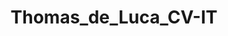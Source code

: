 ---
title: Thomas_de_Luca_CV-IT

tr_position: Posizione
tr_activities: Attività svolte
tr_technologies_used: Tecnologie usate

education:
  label: Formazione & Certificazioni
  entries:
    - time: 2010 - 2014
      field: <b class="kopje">Laurea triennale in Informatica</b>, Hogeschool van Amsterdam
    - time: 2019
      field: <a href="https://orienter.regione.emilia-romagna.it/qualifica/dettaglio/308#collapseuc3" target="_blank">Scheda Capacità e Conoscenze, Tecnico Informatico (UC3)</a>
    - time: 2020
      field: "<a href='https://www.youracclaim.com/badges/ca2ac504-91b9-4976-94cf-d821b87cd9fc' target='_blank'>MS Certified: Azure Fundamentals (AZ-900)</a>"
    - time: 2021
      field: "<a href='https://www.youracclaim.com/badges/bed93a5a-647a-4937-baaa-c78a425dc60f' target='_blank'>Linux Foundation Certified Sysadmin (LFCS)</a>"
    - time: 2024
      field: "<a href='https://app.myopenbadge.com/obadge-issuer-check/osTvBcdX-09de38ed9d8a32d00dbbe9b56c35fa74-TOfi-5' target='_blank'>EDSC DigComp 2.2</a>"

languages:
  label: Competenze linguistiche
  entries:
    - label: Inglese
      level: <i class='fa fa-fw fa-star'></i> <i class='fa fa-fw fa-star'></i> <i class='fa fa-fw fa-star'></i> <i class='fa fa-fw fa-star'></i> <i class='fa fa-fw fa-star'></i>
    - label: Olandese
      level: <i class='fa fa-fw fa-star'></i> <i class='fa fa-fw fa-star'></i> <i class='fa fa-fw fa-star'></i> <i class='fa fa-fw fa-star'></i> <i class='fa fa-fw fa-star'></i>
    - label: Italiano
      level: <i class='fa fa-fw fa-star'></i> <i class='fa fa-fw fa-star'></i> <i class='fa fa-fw fa-star'></i> <i class='fa fa-fw fa-star'></i> <i class='fa fa-fw fa-star'></i>
    - label: Portoghese
      level: <i class='fa fa-fw fa-star'></i> <i class='fa fa-fw fa-star'></i> <i class='fa fa-fw fa-star-o'></i> <i class='fa fa-fw fa-star-o'></i> <i class='fa fa-fw fa-star-o'></i>

tech:
  label: Competenze tecniche
  entries:
    Linguaggi: HTML, CSS, JavaScript, PHP, SQL, Python, Bash, Powershell
    Librerie & Framework: Bootstrap, jQuery, Vuejs, Nodejs, Laravel
    CMS & Site Generators: WordPress, GravCMS, Jekyll, Hugo
    Project management: Git, Redmine, YouTrack, Kaseya BMS
    Software di server: Windows, Linux, Virtualbox, VMWare, Apache
    Hardware: Raspberry Pi, Cambium Networks, stampanti Lexmark

work:
  label: Esperienza lavorativa
  sublabel: Riferimenti disponibili su richiesta. Visita <a href="https://thomasdeluca.nl/portfolio" target="_blank">thomasdeluca.nl/portfolio</a> per vedere vari progetti fatti da me.
  entries:
    - time: Mag. 2024 - Presente
      place: "<a href='https://essemmemultimedia.it/' target='_blank'>Essemme Multimedia</a>"
      position: Formatore ICT
      activities: Condurre percorsi formativi basati sui quadri di riferimento europeo DigComp 2.2 e DigCompEdu rivolti al personale scolastico, insegnando l'uso corretto ed efficace di vari strumenti digitali
    - time: Feb. 2021 - Presente
      place: "<a href='https://www.boolean.careers/' target='_blank'>Boolean Careers</a>"
      position: Teacher Assistant
      activities: Aiutare gli studenti del corso rispondendo alle loro domande e i loro dubbi su i linguaggi di programmazione, preparare e dare dei recap, controllare i compiti fatti dagli studenti
      technologies: Zoom, HTML, CSS, JS, MySQL, PHP, Laravel, Git
    - time: Ott. 2018 - Presente
      place: "<a href='https://www.insupport.it/' target='_blank'>InSupport</a>"
      position: Tecnico Informatico presso l'Amministrazione Provinciale di Forlì-Cesena
      activities: Configurazione server, risoluzione di problemi in remoto e sul posto, controllo di qualità di hardware, reinstallazione di sistemi operativi, scrivere documentazione tecnica e manuali per utenti
      technologies: Windows Server, IIS, Linux, Apache, VMWare, Python, Grafana, Ivanti
    - time: Gen. 2019 - Mag. 2019
      place: <a href='https://www.t-consulting.it/' target='_blank'>T-Consulting</a>
      position: Network Operations Center (NOC) Specialist
      activities: "Gestione e risoluzione di chiamate su computer e VM, sviluppato le fondamenta di <a href='https://globaldash.it/en-index.html' target='_blank'>Globaldash</a>: una SaaS che consente ad aziende di monitorare i propri clienti in modo più preciso ed efficiente."
      technologies: Windows AD, Kaseya Suite, Office365, Auvik, VMWare, SGBox, Laravel
    - time: Gen. 2018 - Lug. 2018
      place: <a href='https://www.sitel.com/' target='_blank'>Sitel</a>
      position: Agente di assistenza tecnica clienti per Lexmark
      activities: Risoluzione di problemi di stampanti per clienti, <a href="https://thomasdeluca.nl/portfolio/lexmark-webtool" target="_blank">sviluppato applicazione interna</a> per cercare le informazioni più velocemente riducendo così il tempo necessario per aiutare i clienti.
      technologies: "Siebel, Boldchat, LogMeIn, applicazione interna: Hugo e Python."
    - time: Mar. 2017 - Set. 2017<br />Lug. 2018 - Ago. 2018
      place: <a href='http://www.movementontheground.com/' target='_blank'>Movement on the Ground</a>
      position: Tecnico informatico (volontario)
      activities: Dare lezioni d'Inglese e di Informatica, cucinare, aiutare con pannelli solari e elettricità, gestione del sito web, riparazione computer, migliorare la connettività del WiFi
      technologies: Cambium, Ubiquity, RouterOS, Linux, WordPress, Grav CMS
    - time: Nov. 2014 - Lug. 2015<br />Feb. 2016 - Ago. 2016
      place: <a href='http://www.virtuagym.com/' target='_blank'>Virtuagym</a>
      position: Sviluppatore software
      activities: Sviluppare nuove funzionalità, risolvere bug, sviluppare l'API
      technologies: PHP, MySQL, JS/jQuery, HTML, CSS/Bootstrap, Laravel

internships:
  label: Tirocini curriculari
  entries:
    - time: Feb. 2014 - Giu. 2014
      place: <a href='http://www.knowhowww.nl/' target='_blank'>KnowHowww</a>, Paesi Bassi
      position: Sviluppatore WordPress
      activities: Gestione e sviluppo di siti di clienti
      technologies: WordPress, JS, HTML, CSS
    - time: Nov. 2013 - Gen. 2014
      place: <a href='http://www.ictindewolken.nl/' target='_blank'>ICT in de wolken</a>, Paesi Bassi
      position: Assistente docente
      activities: Insegnare alunni come sviluppare software
      technologies: Scratch, Java
    - time: Set. 2012 - Feb. 2013
      place: <a href='http://gen25.com/' target='_blank'>Gen25</a>, Paesi Bassi
      position: Sviluppatore software
      activities: Gestione dei siti dei clienti, sviluppo di plugin per il CMS, evaluare il CMS per usabilità.
      technologies: Gen25 CMS, PHP, JS, HTML, CSS

workaways:
  label: Work and Travel
  sublabel: Lavori a breve termine che ho avuto durante i miei viaggi in cambio di vitto e alloggio.
  entries:
    - time: Giu. 2019 - Set. 2019
      place: <b><a href='https://www.sattrestaurant.com/en' target='_blank'>Satt Restaurant (Icelandair Natura Hotel)</a></b>, Reykjavik, Islanda
      position: Cameriere
      activities: Servire i tavoli, preparare stanze per eventi
    - time: Nov. 2016 - Dic. 2016
      place: <b><a href='http://www.laterrerahostel.com/en/' target='_blank'>La Terrera Hostel</a></b>, Tenerife, Spagna
      position: Receptionista, Assistenza tecnica
      activities: Fare il check-in e checkout degli ospiti, pulire l'ostello, assistenza con Attività svolte informatiche
    - time: Nov. 2015 - Gen. 2016
      place: <b><a href='http://sevillabackpackers.es/' target='_blank'>Sevilla Backpackers Inn</a></b>, Sevilla, Spagna
      position: Addetto alle pulizie, cuoco
      activities: Pulire l'ostello, cucinare per ospiti e staff
    - time: Sep. 2015 - Oct. 2015
      place: <b><a href='http://www.lightsouthostel.com/' target='_blank'>Lights Out Hostel</a></b>, Malaga, Spagna
      position: Receptionista, addetto alle pulizie, barista
      activities: Fare il check-in e checkout degli ospiti, turni di notte, vendita bevande

# gdpr: Autorizzo il trattamento dei dati personali contenuti nel mio curriculum vitae in base all’art. 13 del D. Lgs. 196/2003 e all’art. 13 GDPR 679/16.

extends: _layouts.cv
---